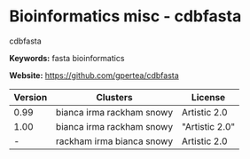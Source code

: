 # Bioinformatics misc - cdbfasta

cdbfasta

**Keywords:** fasta bioinformatics

**Website:** <https://github.com/gpertea/cdbfasta>

| Version | Clusters | License |
| ------- | -------- | ------- |
| 0.99 | bianca irma rackham snowy | Artistic 2.0 |
| 1.00 | bianca irma rackham snowy | "Artistic 2.0" |
| - | rackham irma bianca snowy | Artistic 2.0 |
